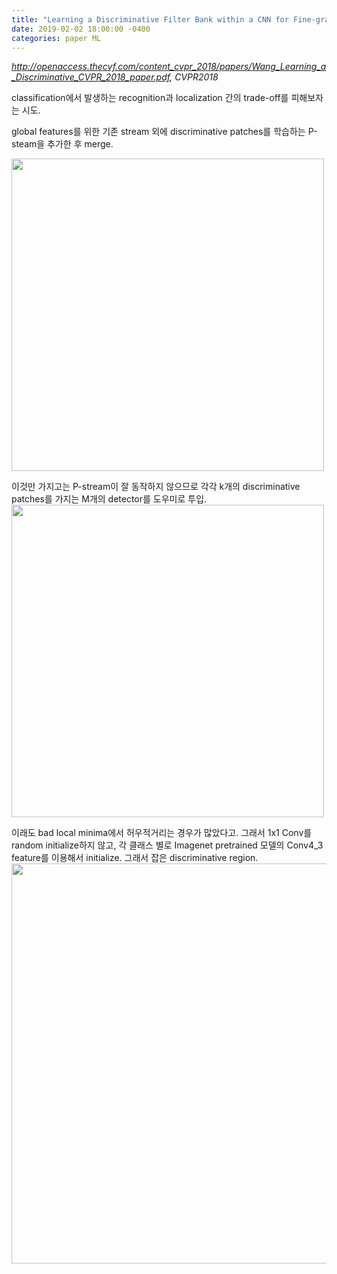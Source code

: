 ```yaml
---
title: "Learning a Discriminative Filter Bank within a CNN for Fine-grained Recognition"
date: 2019-02-02 18:00:00 -0400
categories: paper ML
---
```


*http://openaccess.thecvf.com/content_cvpr_2018/papers/Wang_Learning_a_Discriminative_CVPR_2018_paper.pdf, CVPR2018*

classification에서 발생하는 recognition과 localization 간의 trade-off를 피해보자는 시도.

global features를 위한 기존 stream 외에 discriminative patches를 학습하는 P-steam을 추가한 후 merge.

<img src="http://postfiles6.naver.net/MjAxODA3MjdfNiAg/MDAxNTMyNjc2NDAwNjky.GeXRovr8KiYBcEl0D3Ohto7Co-Jj1CfF9IDeddjRrPAg.yrwHix-0dYhyoaS0wjVKvZIAHu9AZLG33IJcExrsulIg.PNG.pizpaz3/%EC%8A%A4%ED%81%AC%EB%A6%B0%EC%83%B7_2018-07-27_%EC%98%A4%ED%9B%84_3.55.57.png?type=w773" width="500"/>

이것만 가지고는 P-stream이 잘 동작하지 않으므로 각각 k개의 discriminative patches를 가지는 M개의 detector를 도우미로 투입.
<img src="http://postfiles4.naver.net/MjAxODA3MjdfMjY5/MDAxNTMyNjc2NDE5MjA1.uff_cqlfdg0WyVG0lGkcmQUH-272dJ4Vu0dSibaJ6NIg.U6XzPK4yAwX_cOwxdUmTGTyhg7A_jczzhROFbX5nsJYg.PNG.pizpaz3/%EC%8A%A4%ED%81%AC%EB%A6%B0%EC%83%B7_2018-07-27_%EC%98%A4%ED%9B%84_3.56.28.png?type=w773" width="500"/>

이래도 bad local minima에서 허우적거리는 경우가 많았다고. 그래서 1x1 Conv를 random initialize하지 않고, 각 클래스 별로 Imagenet pretrained 모델의 Conv4_3 feature를 이용해서 initialize.
그래서 잡은 discriminative region.
<img src="http://postfiles7.naver.net/MjAxODA3MjdfMjgx/MDAxNTMyNjc2NDM3NjA5.85dY2vGJVgAuqCHNmGEw5lBDAXWC6wDRc5noxn6S36kg.7vSEPdX9kcljGy1n1s6-LIBOHo6jEpz6bv7YkL6N1ckg.PNG.pizpaz3/%EC%8A%A4%ED%81%AC%EB%A6%B0%EC%83%B7_2018-07-27_%EC%98%A4%ED%9B%84_4.19.32.png?type=w773" width="640"/>


